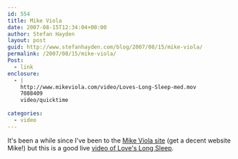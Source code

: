 ```yaml
---
id: 554
title: Mike Viola
date: 2007-08-15T12:34:04+00:00
author: Stefan Hayden
layout: post
guid: http://www.stefanhayden.com/blog/2007/08/15/mike-viola/
permalink: /2007/08/15/mike-viola/
Post:
  - link
enclosure:
  - |
    http://www.mikeviola.com/video/Loves-Long-Sleep-med.mov
    7088409
    video/quicktime
    
categories:
  - video
---
```

It's been a while since I've been to the <a href="http://www.mikeviola.com/">Mike Viola site</a> (get a decent website Mike!) but this is a good live <a href="http://www.mikeviola.com/video/Loves-Long-Sleep-med.mov">video of Love's Long Sleep</a>.